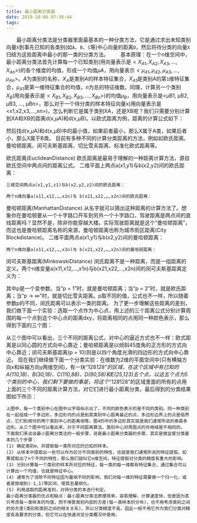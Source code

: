```yaml
---
title: 最小距离分类器
date: 2019-10-06 07:38:44
tags:
---
```

&emsp;&emsp;最小距离分类法是分类器里面最基本的一种分类方法，它是通过求出未知类别向量`X`到事先已知的各类别(如`A`、`B`、`C`等)中心向量的距离`D`，然后将待分类的向量`X`归结为这些距离中最小的那一类的分类方法。
&emsp;&emsp;基本原理：在一个$n$维空间中，最小距离分类法首先计算每一个已知类别(用向量表示是$<X_{A1}, X_{A2}, X_{A3}, ..., X_{An}>$)的各个维度的均值，形成一个均值$μA$，用向量表示$<μ_{A1}, μ_{A2}, μ_{A3}, ..., μ_{An}>$。$A$为类别的名称，$X_A$是类别$A$的样本特征集合，$X_{A1}$是类别$A$的第`1`维特征集合，$μ_{A1}$是第一维特征集合的均值，$n$为总的特征维数。同理，计算另一个类别$X_B$(用向量表示是$<X_{B1}, X_{B2}, X_{B3}, ..., X_{Bn}>$)的均值$μ_B$，用向量表示是<μB1, μB2, μB3, ..., μBn>，那么对于一个待分类的样本特征向量x(用向量表示是<x1,x2,x3,…,xn>)，怎么判断它是属于类别XA，还是XB呢？我们只需要分别计算到XA和XB的距离d(x,μA)和d(x,μB)。以欧式距离为例，距离的计算公式如下：

然后找d(x,μA)和d(x,μB)中的最小值，如果前者最小，那么X属于A类，如果后者小，那么X属于B类。
    目前有多种不同的计算分类距离的方法，例如如欧氏距离、曼哈顿距离、闵可夫斯基距离、切比雪夫距离、标准化欧式距离等。

欧氏距离(EuclideanDistance)
    欧氏距离是最易于理解的一种距离计算方法，源自欧氏空间中两点间的距离公式。
    二维平面上两点a(x1,y1)与b(x2,y2)间的欧氏距离：

    三维空间两点a(x1,y1,z1)与b(x2,y2,z2)间的欧氏距离：

    两个n维向量a(x11,x12,…,x1n)与 b(x21,x22,…,x2n)间的欧氏距离：


曼哈顿距离(ManhattanDistance)
    从名字就可以猜出这种距离的计算方法了。想象你在曼哈顿要从一个十字路口开车到另外一个十字路口，驾驶距离是两点间的直线距离吗？显然不是，除非你能穿越大楼。实际驾驶距离就是这个“曼哈顿距离”，而这也是曼哈顿距离名称的来源，曼哈顿距离也称为城市街区距离(City Blockdistance)。
    二维平面两点a(x1,y1)与b(x2,y2)间的曼哈顿距离：

    两个n维向量a(x11,x12,…,x1n)与 b(x21,x22,…,x2n)间的曼哈顿距离：


闵可夫斯基距离(MinkowskiDistance)
    闵氏距离不是一种距离，而是一组距离的定义。两个n维变量a(x11,x12,…,x1n)与b(x21,x22,…,x2n)间的闵可夫斯基距离定义为：

其中p是一个变参数。当“p = 1”时，就是曼哈顿距离；当“p = 2”时，就是欧氏距离；当“p -> ∞”时，就是切比雪夫距离。p取不同的值，公式也不一样，所以随着参数p的不同，闵氏距离可以表示一类的距离。
    为了更一步理解这些距离的差别，我们做下面一个实验：选取一个点作为中心点，用上述的三个距离公式分别计算周围的每一个点到这个中心点的距离dxy，将距离相同的点用同一种颜色表示，那么得到下面的三个图：

从三个图中可以看出，三个不同的距离公式，对中心的逼近方式也不一样：欧式距离是以同心圆的方式向中心靠近；曼哈顿距离是以倾斜45度角的正方形的方式向中心靠近；闵可夫斯基距离(p = 10)则是以四个角度光滑的四边形的方式向中心靠近。
    现在我们继续做下面一个分类实验：在维数为2维的平面空间中(只有横轴方向x和纵轴方向y两维空间)，有一块“128*128”的区域，在这个区域中有已知的A(110,18)、B(30,18)、C(110,88)、D(90,58)和E(25,123)五个点，以这五个点为5个类别的中心，我们剩下要做的事是，将这个“128*128”的区域里面的所有的点用上面的三个不同的距离计算方法，对它们进行最小距离分类，最后得到的分类结果图如下所示：

    上图中，每一个类别中心在图中以字母标示出了，不同的颜色表示的是不同的类别。同一种类别在一起组成一个多边形，多边形内的点是到其类别中心距离最近的点，多边形边界上的点是临界点，它们到相邻的两个类别中心的距离相等。图4的中的多边形其实就是我们通常所说的泰森多边形。从三个图中可以看出来，对于不同距离算法，类别中心对周围点的作用域是不相同的。
    下面我们来谈谈最小距离分类法的一般步骤，说是最小距离分类器的步骤，其实是做监督分类基本的几个步骤：
    (1) 确定类别m，并提取每一类所对应的已知的样本。
    (2) 从样本中提取出一些可以作为区分不同类别的特性，也就是我们通常所说的特征提取。如果提取出了n个不同的特性，那么我们就叫它n维空间，特征提取对分类的精度有重大的影响。
    (3) 分别计算每一个类别的样本所对应的特征，每一类的每一维都有特征集合，通过集合可以计算出一个均值，也就是特征中心。
    (4) 通常为了消除不同特征因为量纲不同的影响，我们对每一维的特征需要做一个归一化，或者是放缩到(-1,1)等区间，使其去量纲化。
    (5) 利用选取的距离准则，对待分类的本进行判定。
    最小距离分类器的优点和缺点：最小距离分类法原理简单，容易理解，计算速度快，但是因为其只考虑每一类样本的均值，而不用管类别内部的方差(每一类样本的分布)，也不用考虑类别之间的协方差(类别和类别之间的相关关系)，所以分类精度不高，因此一般不用它作为我们分类对精度有高要求的分类，但它可以在快速浏览分类概况中使用。